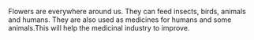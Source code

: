 Flowers are everywhere around us. They can feed insects, birds, animals and humans. They are also used as medicines for humans and some animals.This will help the medicinal industry to improve.

